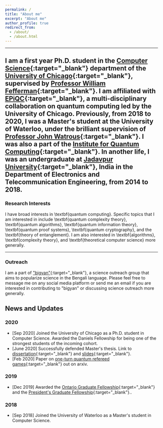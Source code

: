 ```yaml
---
permalink: /
title: "About me"
excerpt: "About me"
author_profile: true
redirect_from: 
  - /about/
  - /about.html
---
```


------
I am a first year Ph.D. student in the [Computer Science](https://computerscience.uchicago.edu){:target="_blank"} department of the [University of Chicago](https://www.uchicago.edu){:target="_blank"}, supervised by [Professor William Fefferman](http://www.billfefferman.com){:target="_blank"}. I am affiliated with [EPiQC](https://www.epiqc.cs.uchicago.edu){:target="_blank"}, a multi-disciplinary collaboration on quantum computing led by the University of Chicago. Previously, from 2018 to 2020, I was a Master's student at the University of Waterloo, under the brilliant supervision of [Professor John Watrous](https://cs.uwaterloo.ca/~watrous/){:target="_blank"}. I was also a part of the [Institute for Quantum Computing](https://uwaterloo.ca/institute-for-quantum-computing/){:target="_blank"}. In another life, I was an undergraduate at [Jadavpur University](http://www.jaduniv.edu.in){:target="_blank"}, India in the Department of Electronics and Telecommunication Engineering, from 2014 to 2018.
------

### Research Interests 

I have broad interests in \textbf{quantum computing}. Specific topics that I am interested in include \textbf{quantum complexity theory}, \textbf{quantum algorithms}, \textbf{quantum information theory}, \textbf{quantum proof systems}, \textbf{quantum cryptography}, and the \textbf{theory of entanglement}. I am also interested in \textbf{algorithms}, \textbf{complexity theory}, and \textbf{theoretical computer science} more generally.

-----

### Outreach

I am a part of ["bigyan"](https://bigyan.org.in){:target="_blank"}, a science outreach group that aims to popularize science in the Bengali language. Please feel free to message me on any social media platform or send me an email if you are interested in contributing to "bigyan" or discussing science outreach more generally.


News and Updates
------
### 2020
- [Sep 2020] Joined the University of Chicago as a Ph.D. student in Computer Science. Awarded the Daniels Fellowship for being one of the strongest students of the incoming cohort.
- [June 2020] Successfully defended Master's thesis. Link to [dissertation](https://uwspace.uwaterloo.ca/handle/10012/16056){:target="_blank"} and [slides](/files/slides.pdf){:target="_blank"}.
- [Feb 2020] Paper on [one-turn quantum refereed games](https://arxiv.org/abs/2002.01509){:target="_blank"} out on arxiv.

### 2019
- [Dec 2019] Awarded the [Ontario Graduate Fellowship](https://uwaterloo.ca/graduate-studies-postdoctoral-affairs/awards/ontario-graduate-fellowships){:target="_blank"} and the [President's Graduate Fellowship](https://uwaterloo.ca/graduate-studies-postdoctoral-affairs/current-students/internal-waterloo-awards/presidents-graduate-scholarship){:target="_blank"}..

### 2018
- [Sep 2018] Joined the University of Waterloo as a Master's student in Computer Science.